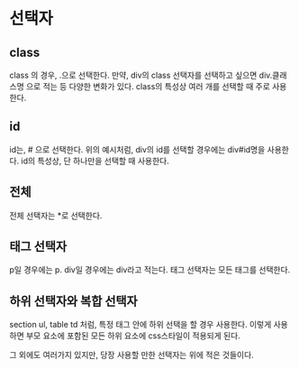 # 선택자

## class

class 의 경우, .으로 선택한다. 만약, div의 class 선택자를 선택하고 싶으면 div.클래스명 으로 적는 등 다양한 변화가 있다.
class의 특성상 여러 개를 선택할 때 주로 사용한다.

## id

id는, # 으로 선택한다. 위의 예시처럼, div의 id를 선택할 경우에는 div#id명을 사용한다.
id의 특성상, 단 하나만을 선택할 때 사용한다.

## 전체

전체 선택자는 *로 선택한다.

## 태그 선택자

p일 경우에는 p. div일 경우에는 div라고 적는다. 태그 선택자는 모든 태그를 선택한다.

## 하위 선택자와 복합 선택자

section ul,
table td 처럼, 특정 태그 안에 하위 선택을 할 경우 사용한다. 이렇게 사용하면 부모 요소에 포함된 모든 하위 요소에 css스타일이 적용되게 된다.

그 외에도 여러가지 있지만, 당장 사용할 만한 선택자는 위에 적은 것들이다.
